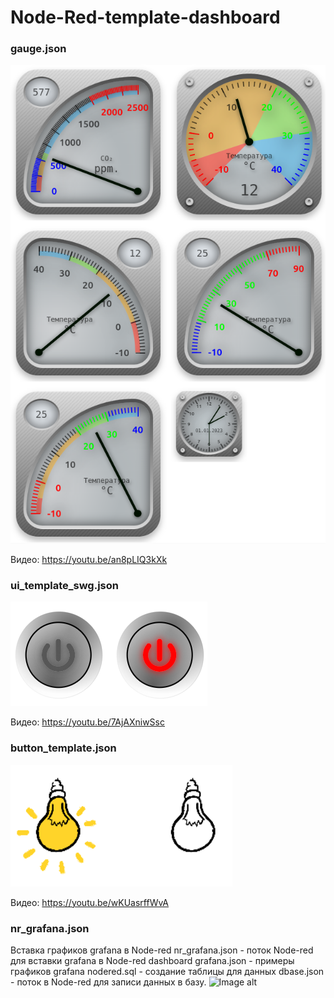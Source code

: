# Node-Red-template-dashboard

### gauge.json

![Image alt](https://github.com/immortalserg/Node-Red-template-dashboard/raw/main/img/066.png)

Видео: https://youtu.be/an8pLIQ3kXk

### ui_template_swg.json

![Image alt](https://github.com/immortalserg/Node-Red-template-dashboard/raw/main/img/085.png)

Видео: https://youtu.be/7AjAXniwSsc

### button_template.json

![Image alt](https://github.com/immortalserg/Node-Red-template-dashboard/raw/main/img/086.png)

Видео: https://youtu.be/wKUasrffWvA

### nr_grafana.json
Вставка графиков grafana в Node-red
nr_grafana.json - поток Node-red для вставки grafana в Node-red dashboard
grafana.json - примеры графиков grafana
nodered.sql - создание таблицы для данных
dbase.json - поток в Node-red для записи данных в базу.
![Image alt](https://github.com/immortalserg/Node-Red-template-dashboard/raw/main/img/0854.png)

